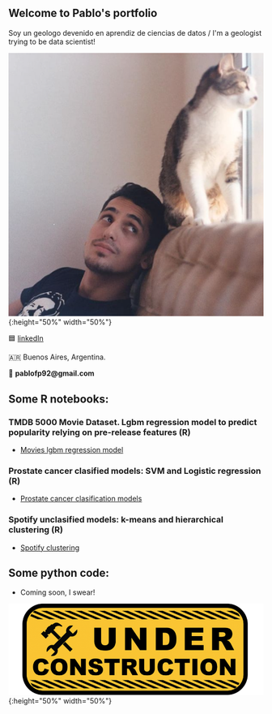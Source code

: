## Welcome to Pablo's portfolio

Soy un geologo devenido en aprendiz de ciencias de datos / I'm a geologist trying to be data scientist!  

![Bowie and myself](/polci.png){:height="50%" width="50%"}

:blue_square: [linkedIn](https://www.linkedin.com/in/pablofprz/)

:argentina: Buenos Aires, Argentina.  

:e-mail: __pablofp92@gmail.com__ 


## Some R notebooks: 

### TMDB 5000 Movie Dataset. Lgbm regression model to predict popularity relying on pre-release features (R)
* [Movies lgbm regression model](movies_lgbm/movies.html)

### Prostate cancer clasified models: SVM and Logistic regression (R)
* [Prostate cancer clasification models](/prostate/prostate_cancer_models.md)

### Spotify unclasified models: k-means and hierarchical clustering (R) 
* [Spotify clustering](/clustering_spotify/clustering_spotify.html)


## Some python code:

* Coming soon, I swear! 

![workinprgress](/under-construction-2408062_1280-862x307.png){:height="50%" width="50%"}
